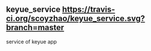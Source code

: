 ## keyue_service https://travis-ci.org/scoyzhao/keyue_service.svg?branch=master

service of keyue app
